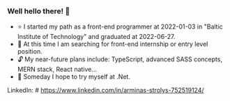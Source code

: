 ### Well hello there! 👋

- :star: I started my path as a front-end programmer at 2022-01-03 in "Baltic Institute of Technology" and graduated at 2022-06-27.
- :triangular_flag_on_post: At this time I am searching for front-end internship or entry level position.
- :unlock: My near-future plans include: TypeScript, advanced SASS concepts, MERN stack, React native...
- :mag_right: Someday I hope to try myself at .Net.

LinkedIn: # https://www.linkedin.com/in/arminas-strolys-752519124/
